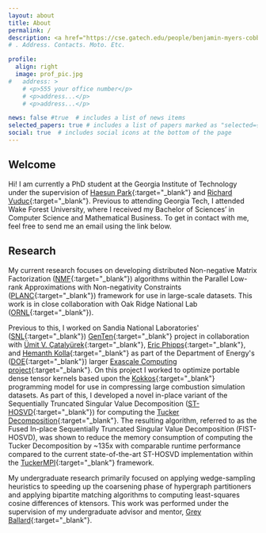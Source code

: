 ```yaml
---
layout: about
title: About
permalink: /
description: <a href="https://cse.gatech.edu/people/benjamin-myers-cobb" target="_blank"> Graduate PhD Student </a>, <a href="https://cse.gatech.edu/" target="_blank"> School of Computational Science and Engineering </a>, <a href="https://www.gatech.edu/" target="_blank"> Georgia Institute of Technology</a>
# . Address. Contacts. Moto. Etc.

profile:
  align: right
  image: prof_pic.jpg
#   address: >
    # <p>555 your office number</p>
    # <p>address...</p>
    # <p>address...</p>

news: false #true  # includes a list of news items
selected_papers: true # includes a list of papers marked as "selected={true}" false #
social: true  # includes social icons at the bottom of the page
---
```


Welcome
-----------

Hi! I am currently a PhD student at the Georgia Institute of Technology under the supervision of 
[Haesun Park](https://faculty.cc.gatech.edu/~hpark/experiences.html){:target="\_blank"} and [Richard
Vuduc](https://vuduc.org/v2/){:target="\_blank"}. Previous to
attending Georgia Tech, I attended Wake Forest University, where I received my Bachelor of
Sciences’ in Computer Science and Mathematical Business. To get in contact with me, feel
free to send me an email using the link below.


Research
-----------
My current research focuses on developing distributed Non-negative Matrix Factorization
([NMF](https://en.wikipedia.org/wiki/Non-negative_matrix_factorization){:target="\_blank"})
algorithms within the Parallel Low-rank Approximations with Non-negativity Constraints
([PLANC](https://github.com/ramkikannan/planc){:target="\_blank"}) framework for use in
large-scale datasets. This work is in close collaboration with Oak Ridge National Lab
([ORNL](https://www.ornl.gov/publication/planc-parallel-low-rank-approximation-nonnegativity-constraints){:target="\_blank"}).

Previous to this, I worked on Sandia National Laboratories'
([SNL](https://www.sandia.gov/){:target="\_blank"}) [GenTen](https://gitlab.com/tensors/genten){:target="\_blank"}
project in collaboration with [Ümit V. Çatalyürek](https://faculty.cc.gatech.edu/~umit/){:target="\_blank"}, [Eric
Phipps](https://cfwebprod.sandia.gov/cfdocs/CompResearch/templates/insert/profile.cfm?etphipp){:target="\_blank"}, and [Hemanth Kolla](https://scholar.google.com/citations?user=_9VQ8rUAAAAJ&hl=en){:target="\_blank"} as part of the Department of Energy's
([DOE](https://www.energy.gov/){:target="\_blank"}) larger [Exascale Computing
project](https://www.exascaleproject.org/){:target="\_blank"}. On this
project I worked to optimize portable dense tensor kernels based upon the
[Kokkos](https://github.com/kokkos){:target="\_blank"} programming model for use in
compressing large combustion simulation datasets. As part of this, I developed a novel in-place
variant of the Sequentially Truncated Singular Value Decomposition
([ST-HOSVD](https://people.cs.kuleuven.be/~nick.vannieuwenhoven/papers/01-STHOSVD.pdf){:target="\_blank"})
for computing the [Tucker
Decomposition](https://en.wikipedia.org/wiki/Higher-order_singular_value_decomposition){:target="\_blank"}.
The resulting algorithm, referred to as the Fused In-place Sequentially Truncated Singular Value
Decomposition (FIST-HOSVD), was shown to reduce the memory consumption of computing the Tucker
Decomposition by ~135x with comparable runtime performance compared to the current state-of-the-art
ST-HOSVD implementation within the
[TuckerMPI](https://gitlab.com/tensors/TuckerMPI){:target="\_blank"} framework.

My undergraduate research primarily focused on applying wedge-sampling heuristics to speeding up the
coarsening phase of hypergraph partitioners and applying bipartite matching algorithms to computing
least-squares cosine differences of ktensors. This work was performed under the supervision of my
undergraduate advisor and mentor, [Grey Ballard](http://users.wfu.edu/ballard/index.html){:target="\_blank"}.